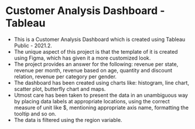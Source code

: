 # Customer Analysis Dashboard - Tableau
- This is a Customer Analysis Dashboard which is created using Tableau Public - 2021.2.
- The unique aspect of this project is that the template of it is created using Figma, which has given it a more customized look.
- The project provides an answer for the following: revenue per state, revenue per month, revenue based on age, quantity and discount relation, revenue per category per gender.
- The dashboard has been created using charts like: histogram, line chart, scatter plot, butterfly chart and maps. 
- Utmost care has been taken to present the data in an unambiguous way by placing data labels at appropriate locations, using the correct measure of unit like $, mentioning appropriate axis name, formatting the tooltip and so on.
- The data is filtered using the region variable.
